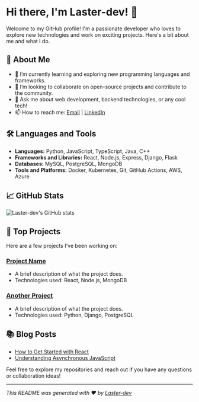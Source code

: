 # Hi there, I'm Laster-dev! 👋

Welcome to my GitHub profile! I'm a passionate developer who loves to explore new technologies and work on exciting projects. Here's a bit about me and what I do.

## 🚀 About Me
- 🌱 I’m currently learning and exploring new programming languages and frameworks.
- 💼 I’m looking to collaborate on open-source projects and contribute to the community.
- 💬 Ask me about web development, backend technologies, or any cool tech!
- 📫 How to reach me: [Email](mailto:your-email@example.com) | [LinkedIn](https://www.linkedin.com/in/your-profile)

## 🛠️ Languages and Tools
- **Languages:** Python, JavaScript, TypeScript, Java, C++
- **Frameworks and Libraries:** React, Node.js, Express, Django, Flask
- **Databases:** MySQL, PostgreSQL, MongoDB
- **Tools and Platforms:** Docker, Kubernetes, Git, GitHub Actions, AWS, Azure

## 📈 GitHub Stats
![Laster-dev's GitHub stats](https://github-readme-stats.vercel.app/api?username=Laster-dev&show_icons=true&theme=radical)

## 🌟 Top Projects
Here are a few projects I've been working on:

### [Project Name](https://github.com/Laster-dev/project-name)
- A brief description of what the project does.
- Technologies used: React, Node.js, MongoDB

### [Another Project](https://github.com/Laster-dev/another-project)
- A brief description of what the project does.
- Technologies used: Python, Django, PostgreSQL

## 📚 Blog Posts
- [How to Get Started with React](https://your-blog.com/react-getting-started)
- [Understanding Asynchronous JavaScript](https://your-blog.com/async-js)

Feel free to explore my repositories and reach out if you have any questions or collaboration ideas!

---

_This README was generated with ❤️ by [Laster-dev](https://github.com/Laster-dev)_
